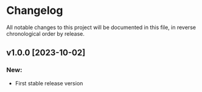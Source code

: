 # Changelog

All notable changes to this project will be documented in this file, in reverse chronological order by release.

## v1.0.0 [2023-10-02]

### New:
* First stable release version
